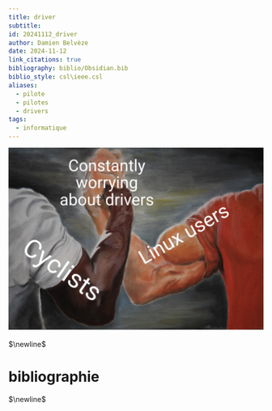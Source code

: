 ```yaml
---
title: driver
subtitle: 
id: 20241112_driver
author: Damien Belvèze
date: 2024-11-12
link_citations: true
bibliography: biblio/Obsidian.bib
biblio_style: csl\ieee.csl
aliases:
  - pilote
  - pilotes
  - drivers
tags:
  - informatique
---
```

![](images/drivers.png)


$\newline$
# bibliographie
$\newline$






